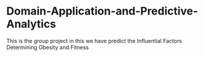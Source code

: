# Domain-Application-and-Predictive-Analytics
This is the group project in this we have predict the Influential Factors Determining Obesity and Fitness

